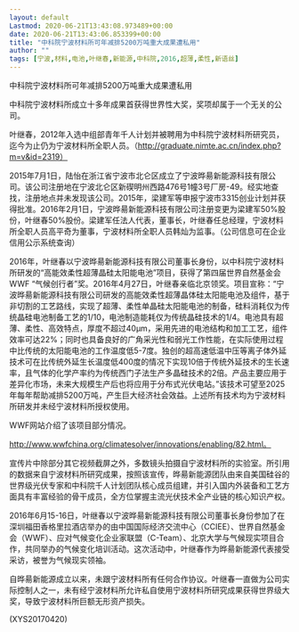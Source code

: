 ```yaml
---
layout: default
Lastmod: 2020-06-21T13:43:08.973489+00:00
date: 2020-06-21T13:43:06.853399+00:00
title: "中科院宁波材料所可年减排5200万吨重大成果遭私用"
author: ""
tags: [宁波,材料,电池,叶继春,新能源,中科院,2016,超薄,柔性,新语丝]
---
```


中科院宁波材料所可年减排5200万吨重大成果遭私用

中科院宁波材料所成立十多年成果首获得世界性大奖，奖项却属于一个无关的公司。

叶继春，2012年入选中组部青年千人计划并被聘用为中科院宁波材料所研究员，迄今为止仍为宁波材料所全职人员。（http://graduate.nimte.ac.cn/index.php?m=v&id=2319）

2015年7月1日，陆怡在浙江省宁波市北仑区成立了宁波晔昜新能源科技有限公司。该公司注册地在宁波北仑区新碶明州西路476号1幢3号厂房-49。经实地查找，注册地点并未发现该公司。2015年，梁建军等申报宁波市3315创业计划并获得批准。2016年2月1日，宁波晔昜新能源科技有限公司注册变更为梁建军50%股份，叶继春50%股份。梁建军任法人代表，董事长，叶继春任总经理，宁波材料所全职人员高平奇为董事，宁波材料所全职人员韩灿为监事。（公司信息可在企业信用公示系统查询）

2016年，叶继春以宁波晔昜新能源科技有限公司董事长身份，以中科院宁波材料所研发的“高能效柔性超薄晶硅太阳能电池”项目，获得了第四届世界自然基金会WWF “气候创行者”奖。2016年4月27日，叶继春亲临北京领奖。项目宣称：“宁波晔昜新能源科技有限公司研发的高能效柔性超薄晶体硅太阳能电池及组件，基于非切割的工艺路线，实现了超薄、柔性单晶硅太阳能电池的制备，硅料消耗仅为传统晶硅电池制备工艺的1/10，电池制造能耗仅为传统晶硅技术的1/4。电池具有超薄、柔性、高效特点，厚度不超过40μm，采用先进的电池结构和加工工艺，组件效率可达22%；同时也具备良好的广角采光性和弱光工作性能，在实际使用过程中比传统的太阳能电池的工作温度低5-7度。独创的超高速低温中压等离子体外延技术可在比传统外延生长温度低400度的情况下实现10倍于传统外延技术的生长速率，且气体的化学产率约为传统西门子法生产多晶硅技术的2倍。产品主要应用于差异化市场，未来大规模生产后也将应用于分布式光伏电站。”该技术可望至2025年每年帮助减排5200万吨，产生巨大经济社会效益。上述所有技术均为宁波材料所研发并未经宁波材料所授权使用。

WWF网站介绍了该项目部分情况。

http://www.wwfchina.org/climatesolver/innovations/enabling/82.html。

宣传片中除部分其它视频截屏之外，多数镜头拍摄自宁波材料所的实验室。所引用的数据来自宁波材料所研究成果，按照该宣传，晔昜新能源团队由来自美国硅谷的世界级光伏专家和中科院千人计划团队核心成员组建，并引入国内外装备和工艺方面具有丰富经验的骨干成员，全方位掌握主流光伏技术全产业链的核心知识产权。

2016年6月15-16日，叶继春以宁波晔昜新能源科技有限公司董事长身份参加了在深圳福田香格里拉酒店举办的由中国国际经济交流中心（CCIEE）、世界自然基金会（WWF）、应对气候变化企业家联盟（C-Team）、北京大学与气候现实项目合作，共同举办的气候变化培训活动。这次活动中，叶继春作为晔昜新能源代表接受采访，被誉为气候现实领袖。

自晔昜新能源成立以来，未跟宁波材料所有任何合作协议。叶继春一直做为公司实际控制人之一，未有经宁波材料所允许私自使用宁波材料所研究成果获得世界级大奖，导致宁波材料所巨额无形资产损失。

(XYS20170420)

